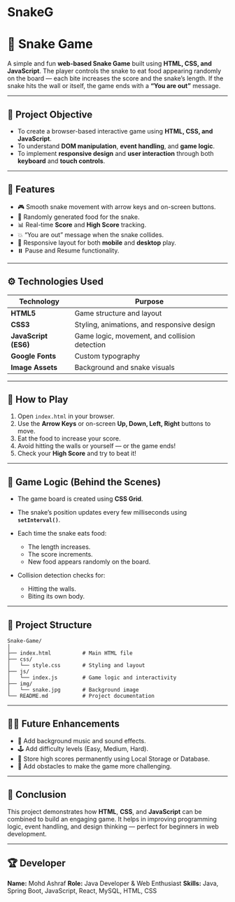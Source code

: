 # SnakeG

# 🐍 Snake Game

A simple and fun **web-based Snake Game** built using **HTML, CSS, and JavaScript**.
The player controls the snake to eat food appearing randomly on the board — each bite increases the score and the snake’s length.
If the snake hits the wall or itself, the game ends with a **“You are out”** message.

---

## 🎯 **Project Objective**

* To create a browser-based interactive game using **HTML, CSS, and JavaScript**.
* To understand **DOM manipulation**, **event handling**, and **game logic**.
* To implement **responsive design** and **user interaction** through both **keyboard** and **touch controls**.

---

## 🧩 **Features**

* 🎮 Smooth snake movement with arrow keys and on-screen buttons.
* 🍎 Randomly generated food for the snake.
* 📊 Real-time **Score** and **High Score** tracking.
* 💥 “You are out” message when the snake collides.
* 📱 Responsive layout for both **mobile** and **desktop** play.
* ⏸️ Pause and Resume functionality.

---

## ⚙️ **Technologies Used**

| Technology           | Purpose                                       |
| -------------------- | --------------------------------------------- |
| **HTML5**            | Game structure and layout                     |
| **CSS3**             | Styling, animations, and responsive design    |
| **JavaScript (ES6)** | Game logic, movement, and collision detection |
| **Google Fonts**     | Custom typography                             |
| **Image Assets**     | Background and snake visuals                  |

---

## 🚀 **How to Play**

1. Open `index.html` in your browser.
2. Use the **Arrow Keys** or on-screen **Up, Down, Left, Right** buttons to move.
3. Eat the food to increase your score.
4. Avoid hitting the walls or yourself — or the game ends!
5. Check your **High Score** and try to beat it!

---

## 🧠 **Game Logic (Behind the Scenes)**

* The game board is created using **CSS Grid**.
* The snake’s position updates every few milliseconds using **`setInterval()`**.
* Each time the snake eats food:

  * The length increases.
  * The score increments.
  * New food appears randomly on the board.
* Collision detection checks for:

  * Hitting the walls.
  * Biting its own body.

---

## 🧰 **Project Structure**

```
Snake-Game/
│
├── index.html          # Main HTML file
├── css/
│   └── style.css       # Styling and layout
├── js/
│   └── index.js        # Game logic and interactivity
├── img/
│   └── snake.jpg       # Background image
└── README.md           # Project documentation
```

---

## 🧑‍💻 **Future Enhancements**

* 🎵 Add background music and sound effects.
* 🕹️ Add difficulty levels (Easy, Medium, Hard).
* 💾 Store high scores permanently using Local Storage or Database.
* 🧱 Add obstacles to make the game more challenging.

---

## 📜 **Conclusion**

This project demonstrates how **HTML**, **CSS**, and **JavaScript** can be combined to build an engaging game.
It helps in improving programming logic, event handling, and design thinking — perfect for beginners in web development.

---

## 🏆 **Developer**

**Name:** Mohd Ashraf
**Role:** Java Developer & Web Enthusiast
**Skills:** Java, Spring Boot, JavaScript, React, MySQL, HTML, CSS

